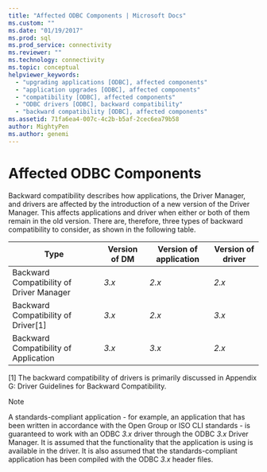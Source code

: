 ```yaml
---
title: "Affected ODBC Components | Microsoft Docs"
ms.custom: ""
ms.date: "01/19/2017"
ms.prod: sql
ms.prod_service: connectivity
ms.reviewer: ""
ms.technology: connectivity
ms.topic: conceptual
helpviewer_keywords: 
  - "upgrading applications [ODBC], affected components"
  - "application upgrades [ODBC], affected components"
  - "compatibility [ODBC], affected components"
  - "ODBC drivers [ODBC], backward compatibility"
  - "backward compatibility [ODBC], affected components"
ms.assetid: 71fa6ea4-007c-4c2b-b5af-2cec6ea79b58
author: MightyPen
ms.author: genemi
---
```

# Affected ODBC Components
Backward compatibility describes how applications, the Driver Manager, and drivers are affected by the introduction of a new version of the Driver Manager. This affects applications and driver when either or both of them remain in the old version. There are, therefore, three types of backward compatibility to consider, as shown in the following table.  
  
|Type|Version of DM|Version of application|Version of driver|  
|----------|-------------------|----------------------------|-----------------------|  
|Backward Compatibility of Driver Manager|*3.x*|*2.x*|*2.x*|  
|Backward Compatibility of Driver[1]|*3.x*|*2.x*|*3.x*|  
|Backward Compatibility of Application|*3.x*|*3.x*|*2.x*|  
  
 [1]   The backward compatibility of drivers is primarily discussed in Appendix G: Driver Guidelines for Backward Compatibility.  
  
> [!NOTE]
>  A standards-compliant application - for example, an application that has been written in accordance with the Open Group or ISO CLI standards - is guaranteed to work with an ODBC *3.x* driver through the ODBC *3.x* Driver Manager. It is assumed that the functionality that the application is using is available in the driver. It is also assumed that the standards-compliant application has been compiled with the ODBC *3.x* header files.
